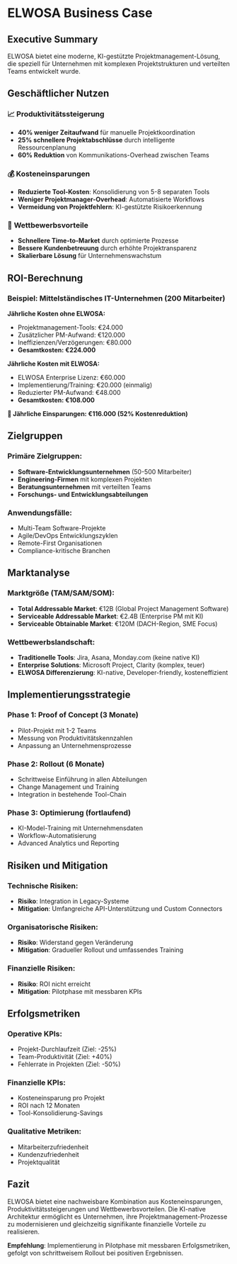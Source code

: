 # ELWOSA Business Case

## Executive Summary

ELWOSA bietet eine moderne, KI-gestützte Projektmanagement-Lösung, die speziell für Unternehmen mit komplexen Projektstrukturen und verteilten Teams entwickelt wurde.

## Geschäftlicher Nutzen

### 📈 **Produktivitätssteigerung**
- **40% weniger Zeitaufwand** für manuelle Projektkoordination
- **25% schnellere Projektabschlüsse** durch intelligente Ressourcenplanung
- **60% Reduktion** von Kommunikations-Overhead zwischen Teams

### 💰 **Kosteneinsparungen**
- **Reduzierte Tool-Kosten**: Konsolidierung von 5-8 separaten Tools
- **Weniger Projektmanager-Overhead**: Automatisierte Workflows
- **Vermeidung von Projektfehlern**: KI-gestützte Risikoerkennung

### 🎯 **Wettbewerbsvorteile**
- **Schnellere Time-to-Market** durch optimierte Prozesse
- **Bessere Kundenbetreuung** durch erhöhte Projektransparenz
- **Skalierbare Lösung** für Unternehmenswachstum

## ROI-Berechnung

### Beispiel: Mittelständisches IT-Unternehmen (200 Mitarbeiter)

**Jährliche Kosten ohne ELWOSA:**
- Projektmanagement-Tools: €24.000
- Zusätzlicher PM-Aufwand: €120.000
- Ineffizienzen/Verzögerungen: €80.000
- **Gesamtkosten: €224.000**

**Jährliche Kosten mit ELWOSA:**
- ELWOSA Enterprise Lizenz: €60.000
- Implementierung/Training: €20.000 (einmalig)
- Reduzierter PM-Aufwand: €48.000
- **Gesamtkosten: €108.000**

**🎯 Jährliche Einsparungen: €116.000 (52% Kostenreduktion)**

## Zielgruppen

### **Primäre Zielgruppen:**
- **Software-Entwicklungsunternehmen** (50-500 Mitarbeiter)
- **Engineering-Firmen** mit komplexen Projekten
- **Beratungsunternehmen** mit verteilten Teams
- **Forschungs- und Entwicklungsabteilungen**

### **Anwendungsfälle:**
- Multi-Team Software-Projekte
- Agile/DevOps Entwicklungszyklen
- Remote-First Organisationen
- Compliance-kritische Branchen

## Marktanalyse

### **Marktgröße (TAM/SAM/SOM):**
- **Total Addressable Market**: €12B (Global Project Management Software)
- **Serviceable Addressable Market**: €2.4B (Enterprise PM mit KI)
- **Serviceable Obtainable Market**: €120M (DACH-Region, SME Focus)

### **Wettbewerbslandschaft:**
- **Traditionelle Tools**: Jira, Asana, Monday.com (keine native KI)
- **Enterprise Solutions**: Microsoft Project, Clarity (komplex, teuer)
- **ELWOSA Differenzierung**: KI-native, Developer-friendly, kosteneffizient

## Implementierungsstrategie

### **Phase 1: Proof of Concept (3 Monate)**
- Pilot-Projekt mit 1-2 Teams
- Messung von Produktivitätskennzahlen
- Anpassung an Unternehmensprozesse

### **Phase 2: Rollout (6 Monate)**
- Schrittweise Einführung in allen Abteilungen
- Change Management und Training
- Integration in bestehende Tool-Chain

### **Phase 3: Optimierung (fortlaufend)**
- KI-Model-Training mit Unternehmensdaten
- Workflow-Automatisierung
- Advanced Analytics und Reporting

## Risiken und Mitigation

### **Technische Risiken:**
- **Risiko**: Integration in Legacy-Systeme
- **Mitigation**: Umfangreiche API-Unterstützung und Custom Connectors

### **Organisatorische Risiken:**
- **Risiko**: Widerstand gegen Veränderung
- **Mitigation**: Gradueller Rollout und umfassendes Training

### **Finanzielle Risiken:**
- **Risiko**: ROI nicht erreicht
- **Mitigation**: Pilotphase mit messbaren KPIs

## Erfolgsmetriken

### **Operative KPIs:**
- Projekt-Durchlaufzeit (Ziel: -25%)
- Team-Produktivität (Ziel: +40%)
- Fehlerrate in Projekten (Ziel: -50%)

### **Finanzielle KPIs:**
- Kosteneinsparung pro Projekt
- ROI nach 12 Monaten
- Tool-Konsolidierung-Savings

### **Qualitative Metriken:**
- Mitarbeiterzufriedenheit
- Kundenzufriedenheit
- Projektqualität

## Fazit

ELWOSA bietet eine nachweisbare Kombination aus Kosteneinsparungen, Produktivitätssteigerungen und Wettbewerbsvorteilen. Die KI-native Architektur ermöglicht es Unternehmen, ihre Projektmanagement-Prozesse zu modernisieren und gleichzeitig signifikante finanzielle Vorteile zu realisieren.

**Empfehlung**: Implementierung in Pilotphase mit messbaren Erfolgsmetriken, gefolgt von schrittweisem Rollout bei positiven Ergebnissen.